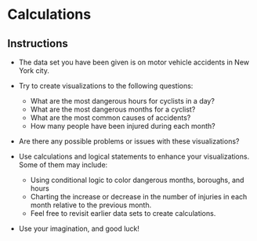 # Calculations

## Instructions

* The data set you have been given is on motor vehicle accidents in New York city.

* Try to create visualizations to the following questions:

  * What are the most dangerous hours for cyclists in a day?
  * What are the most dangerous months for a cyclist?
  * What are the most common causes of accidents?
  * How many people have been injured during each month?

* Are there any possible problems or issues with these visualizations?  

* Use calculations and logical statements to enhance your visualizations. Some of them may include:

  * Using conditional logic to color dangerous months, boroughs, and hours
  * Charting the increase or decrease in the number of injuries in each month relative to the previous month.
  * Feel free to revisit earlier data sets to create calculations.

* Use your imagination, and good luck!  
